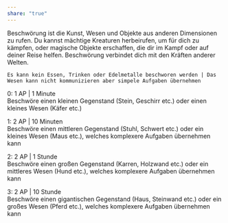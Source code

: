 ```yaml
---
share: "true"
---
```

Beschwörung ist die Kunst, Wesen und Objekte aus anderen Dimensionen zu rufen. Du kannst mächtige Kreaturen herbeirufen, um für dich zu kämpfen, oder magische Objekte erschaffen, die dir im Kampf oder auf deiner Reise helfen. Beschwörung verbindet dich mit den Kräften anderer Welten.  
  
	Es kann kein Essen, Trinken oder Edelmetalle beschworen werden | Das Wesen kann nicht kommunizieren aber simpele Aufgaben übernehmen  
  
0: 1 AP | 1 Minute  
Beschwöre einen kleinen Gegenstand (Stein, Geschirr etc.) oder einen kleines Wesen (Käfer etc.)  
  
1: 2 AP | 10 Minuten  
Beschwöre einen mittleren Gegenstand (Stuhl, Schwert etc.) oder ein kleines Wesen (Maus etc.), welches komplexere Aufgaben übernehmen kann  
  
2: 2 AP | 1 Stunde  
Beschwöre einen großen Gegenstand (Karren, Holzwand etc.) oder ein mittleres Wesen (Hund etc.), welches komplexere Aufgaben übernehmen kann  
  
3: 2 AP | 10 Stunde  
Beschwöre einen gigantischen Gegenstand (Haus, Steinwand etc.) oder ein großes Wesen (Pferd etc.), welches komplexere Aufgaben übernehmen kann